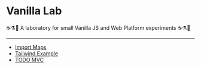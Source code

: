 # Vanilla Lab

☕⚗🔬 A laboratory for small Vanilla JS and Web Platform experiments ☕⚗🔬

---

- [Import Maps](./import-maps/)
- [Tailwind Example](./tailwind-example/)
- [TODO MVC](./todomvc/)
